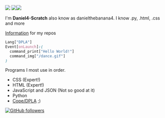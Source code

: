 <img src="https://u.cubeupload.com/DanielBanana4/DanielThebanana4.png">
<img src="https://github-readme-stats.vercel.app/api/top-langs/?username=Daniel4-Scratch&layout=compact&theme=vue" /><img src="https://github-readme-stats.vercel.app/api?username=daniel4-scratch&show_icons=true&theme=vue"/>

I'm **Daniel4-Scratch** also know as danielthebanana4. I know .py, .html, .css and more

[Information](https://daniel4-scratch.github.io/Info/) for my repos

```css
Lang["DPLA"]
Event[onLaunch]:(
  command_print["Hello World!"]
  command_img["/dance.gif"]
)
```
Programs I most use in order.
<ul>
  <li>CSS (Expert!)</li>
  <li>HTML (Expert!)</li>
  <li>JavaScript and JSON (Not so good at it)</li>
  <li>Python</li>
  <li><a href="https://dpla-s.github.io/about" target="_newtab">Cope/DPLA</a> ;)</li>
</ul>

[![GitHub followers](https://img.shields.io/github/followers/Daniel4-Scratch?label=Followers&style=social)](https://github.com/Daniel4-Scratch?tab=followers)
